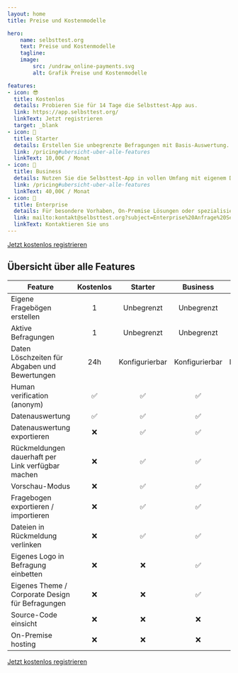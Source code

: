 ```yaml
---
layout: home
title: Preise und Kostenmodelle

hero:
    name: selbsttest.org
    text: Preise und Kostenmodelle
    tagline: 
    image:
        src: /undraw_online-payments.svg
        alt: Grafik Preise und Kostenmodelle

features:
- icon: 😎
  title: Kostenlos
  details: Probieren Sie für 14 Tage die Selbsttest-App aus.
  link: https://app.selbsttest.org/
  linkText: Jetzt registrieren 
  target: _blank
- icon: 🚀
  title: Starter
  details: Erstellen Sie unbegrenzte Befragungen mit Basis-Auswertung.
  link: /pricing#ubersicht-uber-alle-features
  linkText: 10,00€ / Monat
- icon: 👔
  title: Business
  details: Nutzen Sie die Selbsttest-App in vollen Umfang mit eigenem Design, unbegrenzten Fragebögen, Befragungen und vollständiger Auswertungen.
  link: /pricing#ubersicht-uber-alle-features
  linkText: 40,00€ / Monat
- icon: 🏦
  title: Enterprise
  details: Für besondere Vorhaben, On-Premise Lösungen oder spezialisierte Anpassungen stehen wir Ihnen gerne zur Verfügung.
  link: mailto:kontakt@selbsttest.org?subject=Enterprise%20Anfrage%20Selbsttest-App
  linkText: Kontaktieren Sie uns
---
```

<a data-v-a6f37409="" data-v-89d2fc22="" class="VPButton medium brand" href="https://app.selbsttest.org/registrieren"
target="_blank" rel="noreferrer">Jetzt kostenlos registrieren</a>

## Übersicht über alle Features

| Feature                                           | Kostenlos |    Starter     |         Business          |  Enterprise   |
|---------------------------------------------------|:---------:|:--------------:|:-------------------------:|:-------------:|
| Eigene Fragebögen erstellen                       |     1     |   Unbegrenzt   |        Unbegrenzt         |  Unbegrenzt   |
| Aktive Befragungen                                |     1     |   Unbegrenzt   |        Unbegrenzt         |  Unbegrenzt   |
| Daten Löschzeiten für Abgaben und Bewertungen     |    24h    | Konfigurierbar |       Konfigurierbar      |       Konfigurierbar       |
| Human verification (anonym)                       |     ✅     |       ✅        |             ✅             |       ✅       |
| Datenauswertung                                   |     ✅     |       ✅        |             ✅             |       ✅       |
| Datenauswertung exportieren                       |     ❌     |       ✅        |             ✅             |       ✅       |
| Rückmeldungen dauerhaft per Link verfügbar machen |     ❌     |       ✅        |             ✅             |       ✅       |
| Vorschau-Modus                                    |     ❌     |       ✅        |             ✅             |       ✅       |
| Fragebogen exportieren / importieren              |     ❌     |       ✅        |             ✅             |       ✅       |
| Dateien in Rückmeldung verlinken                  |     ❌     |       ✅        |             ✅             |       ✅       |
| Eigenes Logo in Befragung einbetten               |     ❌     |       ❌        |             ✅             |       ✅       |
| Eigenes Theme / Corporate Design für Befragungen  |     ❌     |       ❌        |             ✅             |       ✅       |
| Source-Code einsicht                              |     ❌     |       ❌        |             ❌             |       ✅       |
| On-Premise hosting                                |     ❌     |       ❌        |             ❌             |       ✅       |

<a data-v-a6f37409="" data-v-89d2fc22="" class="VPButton medium brand" href="https://app.selbsttest.org/registrieren"
target="_blank" rel="noreferrer">Jetzt kostenlos registrieren</a>
